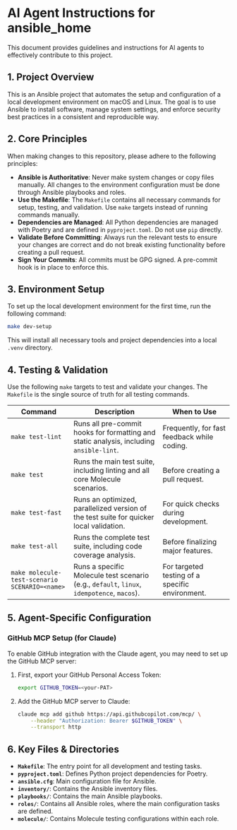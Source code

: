 # AI Agent Instructions for ansible_home

This document provides guidelines and instructions for AI agents to effectively contribute to this project.

## 1. Project Overview

This is an Ansible project that automates the setup and configuration of a local development environment on macOS and Linux. The goal is to use Ansible to install software, manage system settings, and enforce security best practices in a consistent and reproducible way.

## 2. Core Principles

When making changes to this repository, please adhere to the following principles:

- **Ansible is Authoritative**: Never make system changes or copy files manually. All changes to the environment configuration must be done through Ansible playbooks and roles.
- **Use the Makefile**: The `Makefile` contains all necessary commands for setup, testing, and validation. Use `make` targets instead of running commands manually.
- **Dependencies are Managed**: All Python dependencies are managed with Poetry and are defined in `pyproject.toml`. Do not use `pip` directly.
- **Validate Before Committing**: Always run the relevant tests to ensure your changes are correct and do not break existing functionality before creating a pull request.
- **Sign Your Commits**: All commits must be GPG signed. A pre-commit hook is in place to enforce this.

## 3. Environment Setup

To set up the local development environment for the first time, run the following command:

```bash
make dev-setup
```
This will install all necessary tools and project dependencies into a local `.venv` directory.

## 4. Testing & Validation

Use the following `make` targets to test and validate your changes. The `Makefile` is the single source of truth for all testing commands.

| Command                               | Description                                                                                                                              | When to Use                                      |
| ------------------------------------- | ---------------------------------------------------------------------------------------------------------------------------------------- | ------------------------------------------------ |
| `make test-lint`                      | Runs all pre-commit hooks for formatting and static analysis, including `ansible-lint`.                                                  | Frequently, for fast feedback while coding.      |
| `make test`                           | Runs the main test suite, including linting and all core Molecule scenarios.                                                             | Before creating a pull request.                  |
| `make test-fast`                      | Runs an optimized, parallelized version of the test suite for quicker local validation.                                                  | For quick checks during development.             |
| `make test-all`                       | Runs the complete test suite, including code coverage analysis.                                                                          | Before finalizing major features.                |
| `make molecule-test-scenario SCENARIO=<name>` | Runs a specific Molecule test scenario (e.g., `default`, `linux`, `idempotence`, `macos`). | For targeted testing of a specific environment.  |

## 5. Agent-Specific Configuration

### GitHub MCP Setup (for Claude)
To enable GitHub integration with the Claude agent, you may need to set up the GitHub MCP server:

1.  First, export your GitHub Personal Access Token:
    ```zsh
    export GITHUB_TOKEN=<your-PAT>
    ```

2.  Add the GitHub MCP server to Claude:
    ```zsh
    claude mcp add github https://api.githubcopilot.com/mcp/ \
        --header "Authorization: Bearer $GITHUB_TOKEN" \
        --transport http
    ```

## 6. Key Files & Directories

- **`Makefile`**: The entry point for all development and testing tasks.
- **`pyproject.toml`**: Defines Python project dependencies for Poetry.
- **`ansible.cfg`**: Main configuration file for Ansible.
- **`inventory/`**: Contains the Ansible inventory files.
- **`playbooks/`**: Contains the main Ansible playbooks.
- **`roles/`**: Contains all Ansible roles, where the main configuration tasks are defined.
- **`molecule/`**: Contains Molecule testing configurations within each role.
